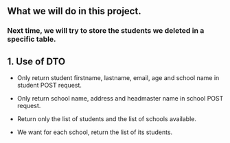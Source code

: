 ## What we will do in this project.
### Next time, we will try to store the students we deleted in a specific table.

## 1. Use of DTO
- Only return student firstname, lastname, email, age and school name in student POST request.


- Only return school name, address and headmaster name in school POST request.


- Return only the list of students and the list of schools available.


- We want for each school, return the list of its students.